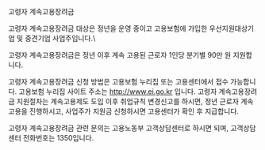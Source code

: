 고령자 계속고용장려금


고령자 계속고용장려금 대상은 정년을 운영 중이고 고용보험에 가입한 우선지원대상기업 및 중견기업 사업주입니다.\


고령자 계속고용장려금은 정년 이후 계속 고용된 근로자 1인당 분기별 90만 원 지원합니다.


고령자 계속고용장려금 신청 방법은 고용보험 누리집 또는 고용센터에서 접수 가능합니다. 고용보험 누리집 사이트 주소는 http://www.ei.go.kr 입니다. 고령자 계속고용장려금 지원절차는 계속고용제도 도입 이후 취업규칙 변경신고를 하시면, 정년 근로자 계속고용을 진행하시고, 사업주가 지원금 신청하시면 고용센터가 확인 후 지급합니다.


고령자 계속고용장려금 관련 문의는 고용노동부 고객상담센터로 하시면 되며, 고객상담센터 전화번호는 1350입니다.